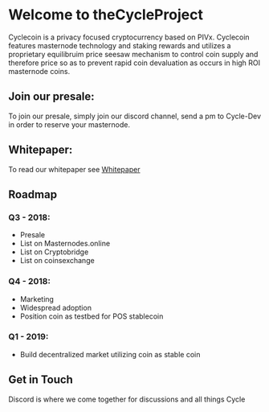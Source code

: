 # Welcome to theCycleProject

Cyclecoin is a privacy focused cryptocurrency based on PIVx. Cyclecoin features masternode 
technology and staking rewards and utilizes a proprietary equilibruim price seesaw mechanism to 
control coin supply and therefore price so as to prevent rapid coin devaluation as occurs in 
high ROI masternode coins.

## Join our presale:
To join our presale, simply join our discord channel,
send a pm to Cycle-Dev in order to reserve your masternode.

## Whitepaper:
To read our whitepaper see [Whitepaper](https://https://thecycleproject.github.io/whitepaper.md)

## Roadmap

### Q3 - 2018:
 - Presale
 - List on Masternodes.online
 - List on Cryptobridge
 - List on coinsexchange

### Q4 - 2018:
  - Marketing
  - Widespread adoption
  - Position coin as testbed for POS stablecoin

### Q1 - 2019:
  - Build decentralized market utilizing coin as stable coin
  
## Get in Touch
Discord is where we come together for discussions and all things Cycle

